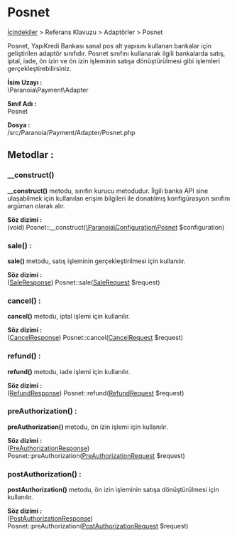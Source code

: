 # Posnet

[İçindekiler](/docs/icindekiler.md) > Referans Klavuzu > Adaptörler > Posnet

Posnet, YapıKredi Bankası sanal pos alt yapısını kullanan bankalar için geliştirilen adaptör sınıfıdır. Posnet sınıfını kullanarak ilgili bankalarda satış, iptal, iade, ön izin ve ön izin işleminin satışa dönüştürülmesi gibi işlemleri gerçekleştirebilirsiniz.

**İsim Uzayı :**<br/>
\Paranoia\Payment\Adapter

**Sınıf Adı :**<br/>
Posnet

**Dosya :**<br/>
/src/Paranoia/Payment/Adapter/Posnet.php

## Metodlar :

### __construct()

**__construct()** metodu, sınıfın kurucu metodudur. İlgili banka API sine ulaşabilmek için kullanılan erişim bilgileri ile donatılmış konfigürasyon sınıfını argüman olarak alır.

**Söz dizimi :**<br/>
(void) Posnet::__construct([\Paranoia\Configuration\Posnet](/docs/References/Configuration/Posnet.md) $configuration)


### sale() :

**sale()** metodu, satış işleminin gerçekleştirilmesi için kullanılır. 

**Söz dizimi :** <br/>
([SaleResponse](/docs/References/ResponseTypes/SaleResponse.md)) Posnet::sale([SaleRequest](/docs/References/RequestTypes/SaleRequest.md) $request)

### cancel() :
**cancel()** metodu, iptal işlemi için kullanılır.

**Söz dizimi :**<br/>
([CancelResponse](/docs/References/ResponseTypes/CancelResponse.md)) Posnet::cancel([CancelRequest](/docs/References/RequestTypes/CancelRequest.md) $request)

### refund() :
**refund()** metodu, iade işlemi için kullanılır.

**Söz dizimi :**<br/>
([RefundResponse](/docs/References/ResponseTypes/RefundResponse.md)) Posnet::refund([RefundRequest](/docs/References/RequestTypes/RefundRequest.md) $request)

### preAuthorization() :
**preAuthorization()** metodu, ön izin işlemi için kullanılır.

**Söz dizimi :**<br/>
([PreAuthorizationResponse](/docs/References/ResponseTypes/PreAuthorizationResponse.md)) Posnet::preAuthorization([PreAuthorizationRequest](/docs/References/RequestTypes/PreAuthorizationRequest.md) $request)

### postAuthorization() :
**postAuthorization()** metodu, ön izin işleminin satışa dönüştürülmesi için kullanılır.

**Söz dizimi :**<br/>
([PostAuthorizationResponse](/docs/References/ResponseTypes/PostAuthorizationResponse.md)) Posnet::preAuthorization([PostAuthorizationRequest](/docs/References/RequestTypes/PostAuthorizationRequest.md) $request)
